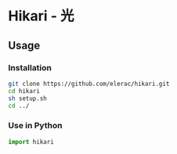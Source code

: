 # Hikari - 光


## Usage

### Installation
```sh
git clone https://github.com/elerac/hikari.git
cd hikari
sh setup.sh
cd ../
```

### Use in Python
```python
import hikari
```
